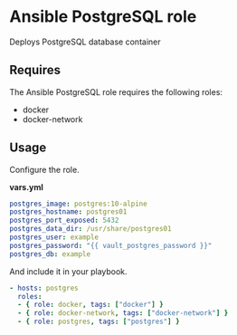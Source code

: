 # Ansible PostgreSQL role

Deploys PostgreSQL database container

## Requires

The Ansible PostgreSQL role requires the following roles:

* docker
* docker-network

## Usage

Configure the role.

**vars.yml**

```yml
postgres_image: postgres:10-alpine
postgres_hostname: postgres01
postgres_port_exposed: 5432
postgres_data_dir: /usr/share/postgres01
postgres_user: example
postgres_password: "{{ vault_postgres_password }}"
postgres_db: example
````

And include it in your playbook.

```yml
- hosts: postgres
  roles:
  - { role: docker, tags: ["docker"] }
  - { role: docker-network, tags: ["docker-network"] }
  - { role: postgres, tags: ["postgres"] }
```